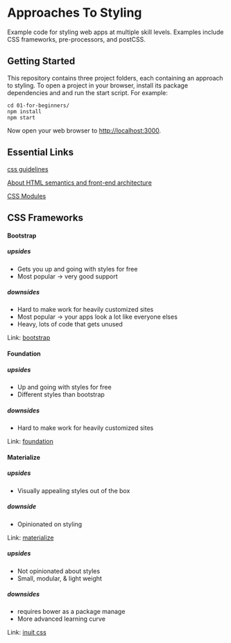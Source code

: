 # Approaches To Styling
Example code for styling web apps at multiple skill levels. Examples include CSS
frameworks, pre-processors, and postCSS.

## Getting Started

This repository contains three project folders, each containing an approach to
styling. To open a project in your browser, install its package dependencies and
and run the start script. For example:

```
cd 01-for-beginners/
npm install
npm start
```

Now open your web browser to [http://localhost:3000](http://localhost:3000).

## Essential Links

[css guidelines](http://csswizardry.com/2014/08/css-guidelines-2-0-0/)

[About HTML semantics and front-end architecture](http://nicolasgallagher.com/about-html-semantics-front-end-architecture/)

[CSS Modules](http://glenmaddern.com/articles/css-modules)

## CSS Frameworks

#### Bootstrap
##### upsides
* Gets you up and going with styles for free
* Most popular -> very good support

##### downsides
* Hard to make work for heavily customized sites
* Most popular -> your apps look a lot like everyone elses
* Heavy, lots of code that gets unused

Link: [bootstrap](http://getbootstrap.com/)

#### Foundation
##### upsides
* Up and going with styles for free
* Different styles than bootstrap

##### downsides
* Hard to make work for heavily customized sites

Link: [foundation](http://foundation.zurb.com/)

#### Materialize
##### upsides
* Visually appealing styles out of the box

##### downside
* Opinionated on styling

Link: [materialize](http://materializecss.com/)

##### upsides
* Not opinionated about styles
* Small, modular, & light weight

##### downsides
* requires bower as a package manage
* More advanced learning curve

Link: [inuit css](https://github.com/csswizardry/inuit.css/)
